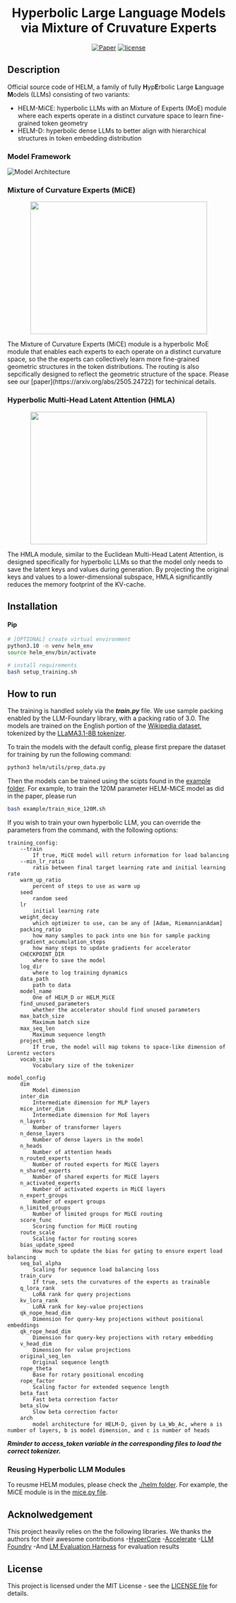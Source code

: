 <div align="center">

# Hyperbolic Large Language Models via Mixture of Cruvature Experts

[![Paper](http://img.shields.io/badge/paper-arxiv.2505.24722-B31B1B.svg)](https://arxiv.org/abs/2505.24722)
[![license](https://img.shields.io/badge/License-MIT-green.svg?labelColor=gray)](./LICENSE)
<!-- [![Conference](http://img.shields.io/badge/AnyConference-year-4b44ce.svg)](https://papers.nips.cc/paper/2020) -->
</div>

## Description

Official source code of HELM, a family of fully **H**yp**E**rbolic Large **L**anguage **M**odels (LLMs) consisting of two variants:
- HELM-MiCE: hyperbolic LLMs with an Mixture of Experts (MoE) module where each experts operate in a distinct curvature space to learn fine-grained token geometry
- HELM-D: hyperbolic dense LLMs to better align with hierarchical structures in token embedding distribution
### Model Framework
![Model Architecture](figure/helm.jpg)

### Mixture of Curvature Experts (MiCE)
<p align="center">
<img src="figure/MiCE.jpg" width="400" height="300"/>
<p>
The Mixture of Curvature Experts (MiCE) module is a hyperbolic MoE module that enables each experts to each operate on a distinct curvature space, so the the experts can collectively learn more fine-grained geometric structures in the token distributions. The routing is also sepcifically designed to reflect the geometric structure of the space. Please see our [paper](https://arxiv.org/abs/2505.24722) for techinical details.

### Hyperbolic Multi-Head Latent Attention (HMLA)
<p align="center">
<img src="figure/HMLA.jpg" width="400" height="300"/>
<p>
The HMLA module, similar to the Euclidean Multi-Head Latent Attention, is designed specifically for hyperbolic LLMs so that the model only needs to save the latent keys and values during generation. By projecting the original keys and values to a lower-dimensional subspace, HMLA significantlly reduces the memory footprint of the KV-cache.

## Installation

#### Pip

```bash
# [OPTIONAL] create virtual environment
python3.10 -m venv helm_env
source helm_env/bin/activate

# install requirements
bash setup_training.sh
```

## How to run
The training is handled solely via the ***train.py*** file. We use sample packing enabled by the LLM-Foundary library, with a packing ratio of 3.0. The models are trained on the English portion of the [Wikipedia dataset](https://huggingface.co/datasets/wikimedia/wikipedia), tokenized by the [LLaMA3.1-8B tokenizer](https://huggingface.co/meta-llama/Llama-3.1-8B).

To train the models with the default config, please first prepare the dataset for training by run the following command:

```bash
python3 helm/utils/prep_data.py
```

Then the models can be trained using the scipts found in the [example folder](./example). For example, to train the 120M parameter HELM-MiCE model as did in the paper, please run 

```bash
bash example/train_mice_120M.sh
```

If you wish to train your own hyperbolic LLM, you can override the parameters from the command, with the following options:
```
training_config: 
    --train 
        If true, MiCE model will return information for load balancing
    --min_lr_ratio
        ratio between final target learning rate and initial learning rate
    warm_up_ratio
        percent of steps to use as warm up
    seed 
        random seed
    lr
        initial learning rate
    weight_decay
        which optimizer to use, can be any of [Adam, RiemannianAdam]
    packing_ratio
        how many samples to pack into one bin for sample packing
    gradient_accumulation_steps
        how many steps to update gradients for accelerator
    CHECKPOINT_DIR
        where to save the model
    log_dir
        where to log training dynamics
    data_path
        path to data
    model_name
        One of HELM_D or HELM_MiCE
    find_unused_parameters
        whether the accelerator should find unused parameters
    max_batch_size
        Maximum batch size
    max_seq_len
        Maximum sequence length
    project_emb
        If true, the model will map tokens to space-like dimension of Lorentz vectors
    vocab_size
        Vocabulary size of the tokenizer

model_config
    dim
        Model dimension
    inter_dim
        Intermediate dimension for MLP layers
    mice_inter_dim
        Intermediate dimension for MoE layers
    n_layers
        Number of transformer layers
    n_dense_layers
        Number of dense layers in the model
    n_heads
        Number of attention heads
    n_routed_experts
        Number of routed experts for MiCE layers
    n_shared_experts
        Number of shared experts for MiCE layers
    n_activated_experts
        Number of activated experts in MiCE layers
    n_expert_groups
        Number of expert groups
    n_limited_groups
        Number of limited groups for MiCE routing
    score_func
        Scoring function for MiCE routing
    route_scale
        Scaling factor for routing scores
    bias_update_speed
        How much to update the bias for gating to ensure expert load balancing
    seq_bal_alpha
        Scaling for sequence load balancing loss
    train_curv
        If true, sets the curvatures of the experts as trainable
    q_lora_rank
        LoRA rank for query projections
    kv_lora_rank
        LoRA rank for key-value projections
    qk_nope_head_dim
        Dimension for query-key projections without positional embeddings
    qk_rope_head_dim
        Dimension for query-key projections with rotary embedding
    v_head_dim
        Dimension for value projections
    original_seq_len
        Original sequence length
    rope_theta
        Base for rotary positional encoding
    rope_factor
        Scaling factor for extended sequence length
    beta_fast
        Fast beta correction factor
    beta_slow
        Slow beta correction factor
    arch
        model architecture for HELM-D, given by La_Wb_Ac, where a is number of layers, b is model dimension, and c is number of heads
```

***Rminder to ***access_token*** variable in the corresponding files to load the correct tokenizer.***

### Reusing Hyperbolic LLM Modules
To reusme HELM modules, please check the [./helm folder](./helm). For example, the MiCE module is in the [mice.py file](./helm/modules/mice.py).

## Acknolwedgement
This project heavily relies on the the following libraries. We thanks the authors for their awesome contributions
-[HyperCore](https://github.com/Graph-and-Geometric-Learning/HyperCore)
-[Accelerate](https://github.com/huggingface/accelerate)
-[LLM Foundry](https://github.com/mosaicml/llm-foundry)
-And [LM Evaluation Harness](https://github.com/EleutherAI/lm-evaluation-harness) for evaluation results

## License
This project is licensed under the MIT License - see the [LICENSE file](./LICENSE) for details.
